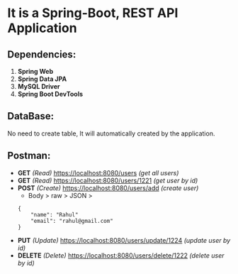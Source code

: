 # It is a Spring-Boot, REST API Application
## Dependencies:
1. **Spring Web**
2. **Spring Data JPA**
3. **MySQL Driver**
4. **Spring Boot DevTools**

## DataBase:
No need to create table, It will automatically created by the application.

## Postman:
- **GET** *(Read)* <https://localhost:8080/users> *(get all users)*
- **GET** *(Read)* <https://localhost:8080/users/1221> *(get user by id)*
- **POST** *(Create)* <https://localhost:8080/users/add> *(create user)*
    - Body > raw > JSON >
    ```
    {
        "name": "Rahul"
        "email": "rahul@gmail.com"
    }
    ```
- **PUT** *(Update)* <https://localhost:8080/users/update/1224> *(update user by id)*
- **DELETE** *(Delete)* <https://localhost:8080/users/delete/1222> *(delete user by id)*
